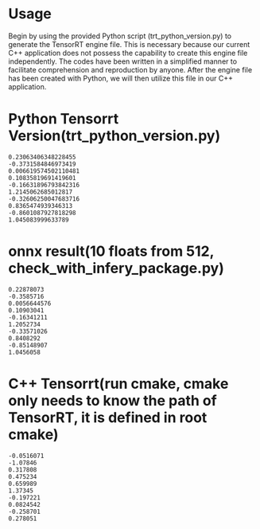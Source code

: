 # Usage

Begin by using the provided Python script (trt_python_version.py)
to generate the TensorRT engine file. This is necessary because
our current C++ application does not possess the capability to
create this engine file independently. The codes have been written
in a simplified manner to facilitate comprehension and reproduction
by anyone. After the engine file has been created with Python,
we will then utilize this file in our C++ application.

# Python Tensorrt Version(trt_python_version.py)
```
0.23063406348228455
-0.3731584846973419
0.006619574502110481
0.10835819691419601
-0.16631896793842316
1.2145062685012817
-0.32606250047683716
0.8365474939346313
-0.8601087927818298
1.045083999633789
```

# onnx result(10 floats from 512, check_with_infery_package.py)
```
0.22878073
-0.3585716
0.0056644576
0.10903041
-0.16341211
1.2052734
-0.33571026
0.8408292
-0.85148907
1.0456058
```

# C++ Tensorrt(run cmake, cmake only needs to know the path of TensorRT, it is defined in root cmake)
```
-0.0516071
-1.07846
0.317808
0.475234
0.659989
1.37345
-0.197221
0.0824542
-0.258701
0.278051
```